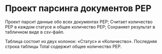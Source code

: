 # Проект парсинга документов PEP

Проект парсит данные обо всех документах PEP;
Считает количество PEP в каждом статусе и общее количество PEP;
Сохраняет результат в табличном виде в csv-файл.

Таблица состоит из двух колонок: «Статус» и «Количество».
Последняя строка таблицы Total содержит общее количество PEP. 

